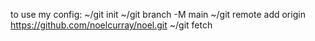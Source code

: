 to use my config:
~/git init
~/git branch -M main 
~/git remote add origin https://github.com/noelcurray/noel.git
~/git fetch
